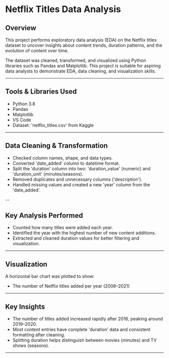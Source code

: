 # Netflix Titles Data Analysis

##  Overview
This project performs exploratory data analysis (EDA) on the Netflix titles dataset to uncover insights about content trends, duration patterns, and the evolution of content over time.

The dataset was cleaned, transformed, and visualized using Python libraries such as Pandas and Matplotlib. This project is suitable for aspiring data analysts to demonstrate EDA, data cleaning, and visualization skills.

---

## Tools & Libraries Used
- Python 3.8
- Pandas
- Matplotlib
- VS Code
- Dataset: 'netflix_titles.csv' from Kaggle

---

##  Data Cleaning & Transformation
- Checked column names, shape, and data types.
- Converted 'date_added' column to datetime format.
- Split the 'duration' column into two: 'duration_value' (numeric) and 'duration_unit' (minutes/seasons).
- Removed duplicates and unnecessary columns ('description').
- Handled missing values and created a new 'year' column from the 'date_added'.

--

##  Key Analysis Performed
- Counted how many titles were added each year.
- Identified the year with the highest number of new content additions.
- Extracted and cleaned duration values for better filtering and visualization.

---

## Visualization
A horizontal bar chart was plotted to show:
-  The number of Netflix titles added per year (2008–2021)

---

## Key Insights
- The number of titles added increased rapidly after 2016, peaking around 2019–2020.
- Most content entries have complete 'duration' data and consistent formatting after cleaning.
- Splitting duration helps distinguish between movies (minutes) and TV shows (seasons).

---


